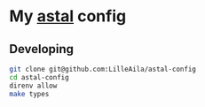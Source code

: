 # My [astal](https://github.com/Aylur/astal) config

## Developing

```sh
git clone git@github.com:LilleAila/astal-config
cd astal-config
direnv allow
make types
```
